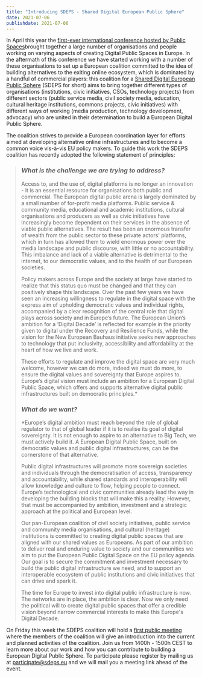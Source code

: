 ```yaml
---
title: "Introducing SDEPS - Shared Digital European Public Sphere"
date: 2021-07-06
publishdate: 2021-07-06
---
```


In April this year the [first-ever international conference hosted by Public Spaces](https://publicspaces.net/conference-2021/)brought together a large number of organisations and people working on varying aspects of creating Digital Public Spaces in Europe. In the aftermath of this conference we have started working with a number of these organisations to set up a European coalition committed to the idea of building alternatives to the exiting online ecosystem, which is dominated by a handful of commercial players: this coalition for a [Shared Digital European Public Sphere](https://sdeps.eu/) (SDEPS for short) aims to bring together different types of organisations (institutions, civic initiatives, CSOs, technology projects) from different sectors (public service media, civil society media, education, cultural heritage institutions, commons projects, civic initiatives) with different ways of working (media production, technology development, advocacy) who are united in their determination to build a European Digital Public Sphere.

The coalition strives to provide a European coordination layer for efforts aimed at developing alternative online infrastructures and to become a common voice vis-à-vis EU policy makers. To guide this work the SDEPS coalition has recently adopted the following statement of principles:

> ### ***What is the challenge we are trying to address?***
>
> Access to, and the use of, digital platforms is no longer an innovation - it is an essential resource for organisations both public and commercial. The European digital public arena is largely dominated by a small number of for-profit media platforms. Public service & community media, educational and academic institutions, cultural organisations and producers as well as civic initiatives have increasingly become dependent on their services in the absence of viable public alternatives. The result has been an enormous transfer of wealth from the public sector to these private actors' platforms, which in turn has allowed them to wield enormous power over the media landscape and public discourse, with little or no accountability. This imbalance and lack of a viable alternative is detrimental to the internet, to our democratic values, and to the health of our European societies.
> 
> Policy makers across Europe and the society at large have started to realize that this status quo must be changed and that they can positively shape this landscape. Over the past few years we have seen an increasing willingness to regulate in the digital space with the express aim of upholding democratic values and individual rights, accompanied by a clear recognition of the central role that digital plays across society and in Europe’s future. The European Union’s ambition for a ‘Digital Decade’ is reflected for example in the priority given to digital under the Recovery and Resilience Funds, while the vision for the New European Bauhaus initiative seeks new approaches to technology that put inclusivity, accessibility and affordability at the heart of how we live and work.
> 
> These efforts to regulate and improve the digital space are very much welcome, however we can do more, indeed we must do more, to ensure the digital values and sovereignty that Europe aspires to. Europe’s digital vision must include an ambition for a European Digital Public Space, which offers and supports alternative digital public infrastructures built on democratic principles.*
>
> ### ***What do we want?***
>
> *Europe’s digital ambition must reach beyond the role of global regulator to that of global leader if it is to realise its goal of digital sovereignty. It is not enough to aspire to an alternative to Big Tech, we must actively build it. A European Digital Public Space, built on democratic values and public digital infrastructures, can be the cornerstone of that alternative.
> 
> Public digital infrastructures will promote more sovereign societies and individuals through the democratisation of access, transparency and accountability, while shared standards and interoperability will allow knowledge and culture to flow, helping people to connect. Europe’s technological and civic communities already lead the way in developing the building blocks that will make this a reality. However, that must be accompanied by ambition, investment and a strategic approach at the political and European level.
> 
> Our pan-European coalition of civil society initiatives, public service and community media organisations, and cultural (heritage) institutions is committed to creating digital public spaces that are aligned with our shared values as Europeans. As part of our ambition to deliver real and enduring value to society and our communities we aim to put the European Public Digital Space on the EU policy agenda. Our goal is to secure the commitment and investment necessary to build the public digital infrastructure we need, and to support an interoperable ecosystem of public institutions and civic initiatives that can drive and spark it.
> 
> The time for Europe to invest into digital public infrastructure is now. The networks are in place, the ambition is clear. Now we only need the political will to create digital public spaces that offer a credible vision beyond narrow commercial interests to make this Europe's Digital Decade.

On Friday this week the SDEPS coalition will hold a [first public meeting](https://sdeps.eu/index.php/2021/07/03/sdeps-introduces-itself/) where the members of the coalition will give an introduction into the current and planned activities of the coalition. Join us from 1400h - 1500h CEST to learn more about our work and how you can contribute to building a European Digital Public Sphere. To participate please register by mailing us at [participate@sdeps.eu](mailto:participate@sdeps.eu) and we will mail you a meeting link ahead of the event.
